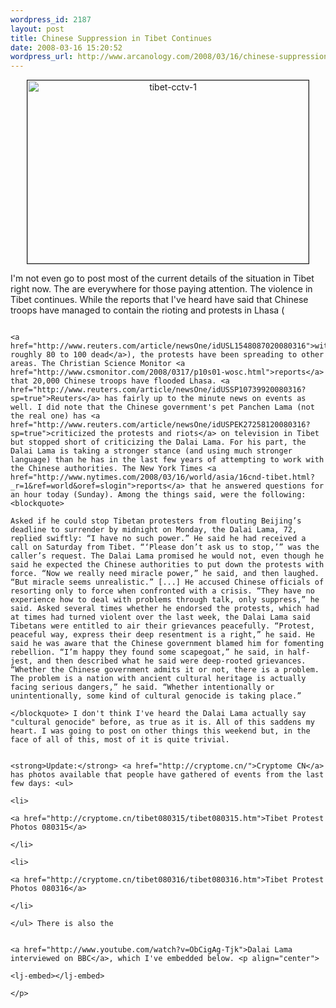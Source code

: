 ```yaml
--- 
wordpress_id: 2187
layout: post
title: Chinese Suppression in Tibet Continues
date: 2008-03-16 15:20:52
wordpress_url: http://www.arcanology.com/2008/03/16/chinese-suppression-in-tibet-continues/
---
```

<p align="center">
                                                                                                                                                                                                                                                                                                                                                                                                                                                                                                                                                                                                                                                                                                                                                                                                                                                                                                    <a href="http://www.flickr.com/photos/albill/2334726369/" title="tibet-cctv-1 by albill, on Flickr"><img border="1" src="http://farm4.static.flickr.com/3015/2334726369_d2fe124b46_o.jpg" width="450" height="293" alt="tibet-cctv-1" /></a>
                                                                                                                                                                                                                                                                                                                                                                                                                                                                                                                                                                                                                                                                                                                                                                                                                                                                                                  </p> I'm not even go to post most of the current details of the situation in Tibet right now. The are everywhere for those paying attention. The violence in Tibet continues. While the reports that I've heard have said that Chinese troops have managed to contain the rioting and protests in Lhasa (
                                                                                                                                                                                                                                                                                                                                                                                                                                                                                                                                                                                                                                                                                                                                                                                                                                                                                                  
                                                                                                                                                                                                                                                                                                                                                                                                                                                                                                                                                                                                                                                                                                                                                                                                                                                                                                  <a href="http://www.reuters.com/article/newsOne/idUSL1548087020080316">with roughly 80 to 100 dead</a>), the protests have been spreading to other areas. The Christian Science Monitor <a href="http://www.csmonitor.com/2008/0317/p10s01-wosc.html">reports</a> that 20,000 Chinese troops have flooded Lhasa. <a href="http://www.reuters.com/article/newsOne/idUSSP10739920080316?sp=true">Reuters</a> has fairly up to the minute news on events as well. I did note that the Chinese government's pet Panchen Lama (not the real one) has <a href="http://www.reuters.com/article/newsOne/idUSPEK27258120080316?sp=true">criticized the protests and riots</a> on television in Tibet but stopped short of criticizing the Dalai Lama. For his part, the Dalai Lama is taking a stronger stance (and using much stronger language) than he has in the last few years of attempting to work with the Chinese authorities. The New York Times <a href="http://www.nytimes.com/2008/03/16/world/asia/16cnd-tibet.html?_r=1&ref=world&oref=slogin">reports</a> that he answered questions for an hour today (Sunday). Among the things said, were the following: <blockquote>
                                                                                                                                                                                                                                                                                                                                                                                                                                                                                                                                                                                                                                                                                                                                                                                                                                                                                                    Asked if he could stop Tibetan protesters from flouting Beijing’s deadline to surrender by midnight on Monday, the Dalai Lama, 72, replied swiftly: “I have no such power.” He said he had received a call on Saturday from Tibet. “‘Please don’t ask us to stop,’” was the caller’s request. The Dalai Lama promised he would not, even though he said he expected the Chinese authorities to put down the protests with force. “Now we really need miracle power,” he said, and then laughed. “But miracle seems unrealistic.” [...] He accused Chinese officials of resorting only to force when confronted with a crisis. “They have no experience how to deal with problems through talk, only suppress,” he said. Asked several times whether he endorsed the protests, which had at times had turned violent over the last week, the Dalai Lama said Tibetans were entitled to air their grievances peacefully. “Protest, peaceful way, express their deep resentment is a right,” he said. He said he was aware that the Chinese government blamed him for fomenting rebellion. “I’m happy they found some scapegoat,” he said, in half-jest, and then described what he said were deep-rooted grievances. “Whether the Chinese government admits it or not, there is a problem. The problem is a nation with ancient cultural heritage is actually facing serious dangers,” he said. “Whether intentionally or unintentionally, some kind of cultural genocide is taking place.”
                                                                                                                                                                                                                                                                                                                                                                                                                                                                                                                                                                                                                                                                                                                                                                                                                                                                                                  </blockquote> I don't think I've heard the Dalai Lama actually say "cultural genocide" before, as true as it is. All of this saddens my heart. I was going to post on other things this weekend but, in the face of all of this, most of it is quite trivial. 
                                                                                                                                                                                                                                                                                                                                                                                                                                                                                                                                                                                                                                                                                                                                                                                                                                                                                                  
                                                                                                                                                                                                                                                                                                                                                                                                                                                                                                                                                                                                                                                                                                                                                                                                                                                                                                  <strong>Update:</strong> <a href="http://cryptome.cn/">Cryptome CN</a> has photos available that people have gathered of events from the last few days: <ul>
                                                                                                                                                                                                                                                                                                                                                                                                                                                                                                                                                                                                                                                                                                                                                                                                                                                                                                    <li>
                                                                                                                                                                                                                                                                                                                                                                                                                                                                                                                                                                                                                                                                                                                                                                                                                                                                                                      <a href="http://cryptome.cn/tibet080315/tibet080315.htm">Tibet Protest Photos 080315</a>
                                                                                                                                                                                                                                                                                                                                                                                                                                                                                                                                                                                                                                                                                                                                                                                                                                                                                                    </li>
                                                                                                                                                                                                                                                                                                                                                                                                                                                                                                                                                                                                                                                                                                                                                                                                                                                                                                    <li>
                                                                                                                                                                                                                                                                                                                                                                                                                                                                                                                                                                                                                                                                                                                                                                                                                                                                                                      <a href="http://cryptome.cn/tibet080316/tibet080316.htm">Tibet Protest Photos 080316</a>
                                                                                                                                                                                                                                                                                                                                                                                                                                                                                                                                                                                                                                                                                                                                                                                                                                                                                                    </li>
                                                                                                                                                                                                                                                                                                                                                                                                                                                                                                                                                                                                                                                                                                                                                                                                                                                                                                  </ul> There is also the 
                                                                                                                                                                                                                                                                                                                                                                                                                                                                                                                                                                                                                                                                                                                                                                                                                                                                                                  
                                                                                                                                                                                                                                                                                                                                                                                                                                                                                                                                                                                                                                                                                                                                                                                                                                                                                                  <a href="http://www.youtube.com/watch?v=ObCigAg-Tjk">Dalai Lama interviewed on BBC</a>, which I've embedded below. <p align="center">
                                                                                                                                                                                                                                                                                                                                                                                                                                                                                                                                                                                                                                                                                                                                                                                                                                                                                                    <lj-embed></lj-embed>
                                                                                                                                                                                                                                                                                                                                                                                                                                                                                                                                                                                                                                                                                                                                                                                                                                                                                                  </p>